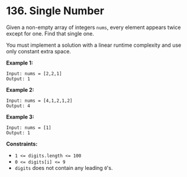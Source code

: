 # 136. Single Number

Given a non-empty array of integers `nums`, every element appears twice except for one. Find that single one.

You must implement a solution with a linear runtime complexity and use only constant extra space.

**Example 1:**

```
Input: nums = [2,2,1]
Output: 1
```

**Example 2:**

```
Input: nums = [4,1,2,1,2]
Output: 4
```

**Example 3:**

```
Input: nums = [1]
Output: 1
```

**Constraints:**

-   `1 <= digits.length <= 100`
-   `0 <= digits[i] <= 9`
-   `digits`  does not contain any leading  `0`'s.